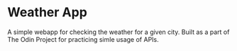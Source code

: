 # Weather App

A simple webapp for checking the weather for a given city. Built as a part of The Odin Project for practicing simle usage of APIs.
